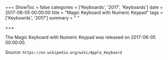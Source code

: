 +++
ShowToc = false
categories = ['Keyboards', '2017', 'Keyboards']
date = 2017-06-05 00:00:00
title = "Magic Keyboard with Numeric Keypad"
tags = ['Keyboards', '2017']
summary = " "

+++

The Magic Keyboard with Numeric Keypad was released on 2017-06-05 00:00:00.

Source: `https://en.wikipedia.org/wiki/Apple_Keyboard`

